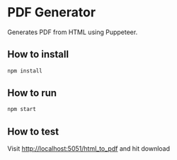 # PDF Generator

Generates PDF from HTML using Puppeteer.

## How to install

```bash
npm install
```

## How to run

```bash
npm start
```

## How to test

Visit [http://localhost:5051/html_to_pdf](http://localhost:5051/html_to_pdf) and hit download
